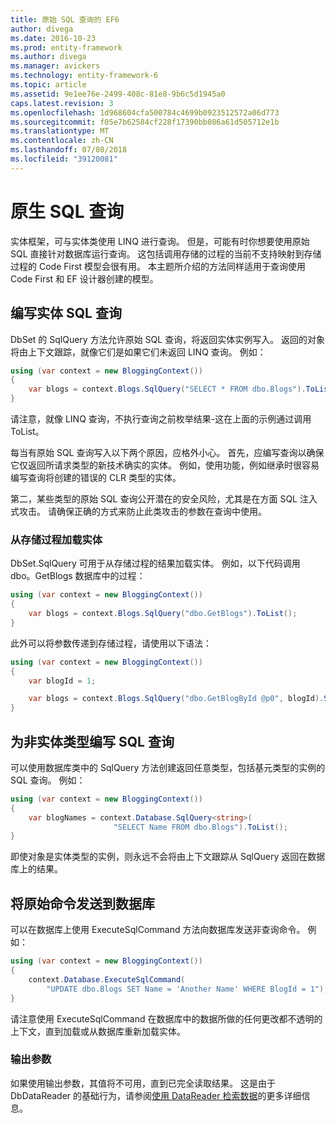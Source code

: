 ```yaml
---
title: 原始 SQL 查询的 EF6
author: divega
ms.date: 2016-10-23
ms.prod: entity-framework
ms.author: divega
ms.manager: avickers
ms.technology: entity-framework-6
ms.topic: article
ms.assetid: 9e1ee76e-2499-408c-81e8-9b6c5d1945a0
caps.latest.revision: 3
ms.openlocfilehash: 1d968604cfa500784c4699b0923512572a06d773
ms.sourcegitcommit: f05e7b62584cf228f17390bb086a61d505712e1b
ms.translationtype: MT
ms.contentlocale: zh-CN
ms.lasthandoff: 07/08/2018
ms.locfileid: "39120081"
---
```

# <a name="raw-sql-queries"></a>原生 SQL 查询
实体框架，可与实体类使用 LINQ 进行查询。 但是，可能有时你想要使用原始 SQL 直接针对数据库运行查询。 这包括调用存储的过程的当前不支持映射到存储过程的 Code First 模型会很有用。 本主题所介绍的方法同样适用于查询使用 Code First 和 EF 设计器创建的模型。  

## <a name="writing-sql-queries-for-entities"></a>编写实体 SQL 查询  

DbSet 的 SqlQuery 方法允许原始 SQL 查询，将返回实体实例写入。 返回的对象将由上下文跟踪，就像它们是如果它们未返回 LINQ 查询。 例如：  

``` csharp  
using (var context = new BloggingContext())
{
    var blogs = context.Blogs.SqlQuery("SELECT * FROM dbo.Blogs").ToList();
}
```  

请注意，就像 LINQ 查询，不执行查询之前枚举结果-这在上面的示例通过调用 ToList。  

每当有原始 SQL 查询写入以下两个原因，应格外小心。 首先，应编写查询以确保它仅返回所请求类型的新技术确实的实体。 例如，使用功能，例如继承时很容易编写查询将创建的错误的 CLR 类型的实体。  

第二，某些类型的原始 SQL 查询公开潜在的安全风险，尤其是在方面 SQL 注入式攻击。 请确保正确的方式来防止此类攻击的参数在查询中使用。  

### <a name="loading-entities-from-stored-procedures"></a>从存储过程加载实体  

DbSet.SqlQuery 可用于从存储过程的结果加载实体。 例如，以下代码调用 dbo。GetBlogs 数据库中的过程：  

``` csharp
using (var context = new BloggingContext())
{
    var blogs = context.Blogs.SqlQuery("dbo.GetBlogs").ToList();
}
```  

此外可以将参数传递到存储过程，请使用以下语法：  

``` csharp
using (var context = new BloggingContext())
{
    var blogId = 1;

    var blogs = context.Blogs.SqlQuery("dbo.GetBlogById @p0", blogId).Single();
}
```  

## <a name="writing-sql-queries-for-non-entity-types"></a>为非实体类型编写 SQL 查询  

可以使用数据库类中的 SqlQuery 方法创建返回任意类型，包括基元类型的实例的 SQL 查询。 例如：  

``` csharp
using (var context = new BloggingContext())
{
    var blogNames = context.Database.SqlQuery<string>(
                       "SELECT Name FROM dbo.Blogs").ToList();
}
```  

即使对象是实体类型的实例，则永远不会将由上下文跟踪从 SqlQuery 返回在数据库上的结果。  

## <a name="sending-raw-commands-to-the-database"></a>将原始命令发送到数据库  

可以在数据库上使用 ExecuteSqlCommand 方法向数据库发送非查询命令。 例如：  

``` csharp
using (var context = new BloggingContext())
{
    context.Database.ExecuteSqlCommand(
        "UPDATE dbo.Blogs SET Name = 'Another Name' WHERE BlogId = 1");
}
```  

请注意使用 ExecuteSqlCommand 在数据库中的数据所做的任何更改都不透明的上下文，直到加载或从数据库重新加载实体。  

### <a name="output-parameters"></a>输出参数  

如果使用输出参数，其值将不可用，直到已完全读取结果。 这是由于 DbDataReader 的基础行为，请参阅[使用 DataReader 检索数据](http://go.microsoft.com/fwlink/?LinkID=398589)的更多详细信息。  
